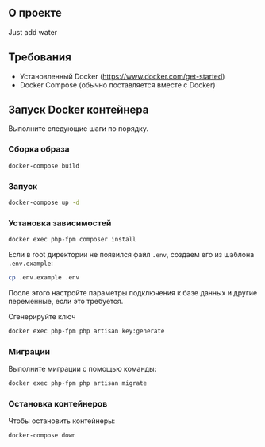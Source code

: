 ## О проекте

Just add water

## Требования

- Установленный Docker (https://www.docker.com/get-started)
- Docker Compose (обычно поставляется вместе с Docker)


## Запуск Docker контейнера

Выполните следующие шаги по порядку.

### Сборка образа

```bash
docker-compose build
```

### Запуск

```bash
docker-compose up -d
```

### Установка зависимостей

```bash
docker exec php-fpm composer install
```

Если в root директории не появился файл `.env`, создаем его из шаблона `.env.example`:

```bash
cp .env.example .env
```

После этого настройте параметры подключения к базе данных и другие переменные, если это требуется.

Сгенерируйте ключ
```bash
docker exec php-fpm php artisan key:generate
```

### Миграции

Выполните миграции с помощью команды:

```bash
docker exec php-fpm php artisan migrate
```

### Остановка контейнеров

Чтобы остановить контейнеры:
```bash
docker-compose down
```
